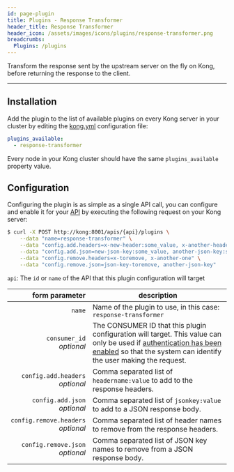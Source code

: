 ```yaml
---
id: page-plugin
title: Plugins - Response Transformer
header_title: Response Transformer
header_icon: /assets/images/icons/plugins/response-transformer.png
breadcrumbs:
  Plugins: /plugins
---
```


Transform the response sent by the upstream server on the fly on Kong, before returning the response to the client.

----

## Installation

Add the plugin to the list of available plugins on every Kong server in your cluster by editing the [kong.yml][configuration] configuration file:

```yaml
plugins_available:
  - response-transformer
```

Every node in your Kong cluster should have the same `plugins_available` property value.

## Configuration

Configuring the plugin is as simple as a single API call, you can configure and enable it for your [API][api-object] by executing the following request on your Kong server:

```bash
$ curl -X POST http://kong:8001/apis/{api}/plugins \
    --data "name=response-transformer" \
    --data "config.add.headers=x-new-header:some_value, x-another-header:some_value" \
    --data "config.add.json=new-json-key:some_value, another-json-key:some_value" \
    --data "config.remove.headers=x-toremove, x-another-one" \
    --data "config.remove.json=json-key-toremove, another-json-key"
```

`api`: The `id` or `name` of the API that this plugin configuration will target

form parameter                        | description
---:                                  | ---
`name`                                | Name of the plugin to use, in this case: `response-transformer`
`consumer_id`<br>*optional*           | The CONSUMER ID that this plugin configuration will target. This value can only be used if [authentication has been enabled][faq-authentication] so that the system can identify the user making the request.
`config.add.headers`<br>*optional*     | Comma separated list of `headername:value` to add to the response headers.
`config.add.json`<br>*optional*        | Comma separated list of `jsonkey:value` to add to a JSON response body.
`config.remove.headers`<br>*optional*  | Comma separated list of header names to remove from the response headers.
`config.remove.json`<br>*optional*     | Comma separated list of JSON key names to remove from a JSON response body.

[api-object]: /docs/{{site.data.kong_latest.release}}/admin-api/#api-object
[configuration]: /docs/{{site.data.kong_latest.release}}/configuration
[faq-authentication]: /about/faq/#how-can-i-add-an-authentication-layer-on-a-microservice/api?
